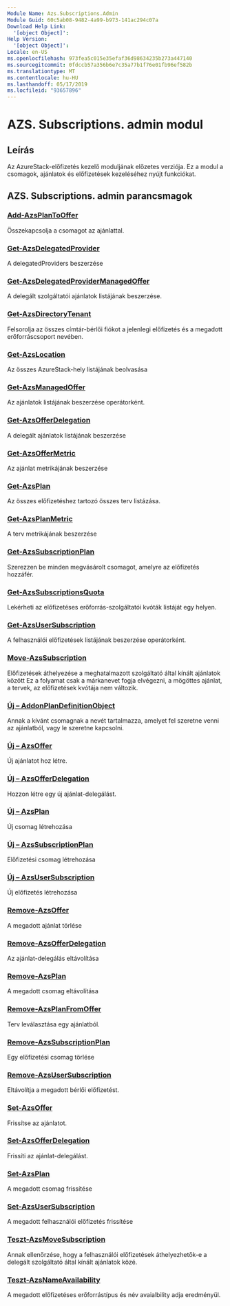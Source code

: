 ```yaml
---
Module Name: Azs.Subscriptions.Admin
Module Guid: 60c5ab08-9482-4a99-b973-141ac294c07a
Download Help Link:
  '[object Object]': 
Help Version:
  '[object Object]': 
Locale: en-US
ms.openlocfilehash: 973fea5c015e35efaf36d98634235b273a447140
ms.sourcegitcommit: 0fdccb57a356b6e7c35a77b1f76e01fb96ef582b
ms.translationtype: MT
ms.contentlocale: hu-HU
ms.lasthandoff: 05/17/2019
ms.locfileid: "93657896"
---
```

# AZS. Subscriptions. admin modul
## Leírás
Az AzureStack-előfizetés kezelő moduljának előzetes verziója.  Ez a modul a csomagok, ajánlatok és előfizetések kezeléséhez nyújt funkciókat.

## AZS. Subscriptions. admin parancsmagok
### [Add-AzsPlanToOffer](Add-AzsPlanToOffer.md)
Összekapcsolja a csomagot az ajánlattal.

### [Get-AzsDelegatedProvider](Get-AzsDelegatedProvider.md)
A delegatedProviders beszerzése

### [Get-AzsDelegatedProviderManagedOffer](Get-AzsDelegatedProviderManagedOffer.md)
A delegált szolgáltatói ajánlatok listájának beszerzése.

### [Get-AzsDirectoryTenant](Get-AzsDirectoryTenant.md)
Felsorolja az összes címtár-bérlői fiókot a jelenlegi előfizetés és a megadott erőforráscsoport nevében.

### [Get-AzsLocation](Get-AzsLocation.md)
Az összes AzureStack-hely listájának beolvasása

### [Get-AzsManagedOffer](Get-AzsManagedOffer.md)
Az ajánlatok listájának beszerzése operátorként.

### [Get-AzsOfferDelegation](Get-AzsOfferDelegation.md)
A delegált ajánlatok listájának beszerzése

### [Get-AzsOfferMetric](Get-AzsOfferMetric.md)
Az ajánlat metrikájának beszerzése

### [Get-AzsPlan](Get-AzsPlan.md)
Az összes előfizetéshez tartozó összes terv listázása.

### [Get-AzsPlanMetric](Get-AzsPlanMetric.md)
A terv metrikájának beszerzése

### [Get-AzsSubscriptionPlan](Get-AzsSubscriptionPlan.md)
Szerezzen be minden megvásárolt csomagot, amelyre az előfizetés hozzáfér.

### [Get-AzsSubscriptionsQuota](Get-AzsSubscriptionsQuota.md)
Lekérheti az előfizetéses erőforrás-szolgáltatói kvóták listáját egy helyen.

### [Get-AzsUserSubscription](Get-AzsUserSubscription.md)
A felhasználói előfizetések listájának beszerzése operátorként.

### [Move-AzsSubscription](Move-AzsSubscription.md)
Előfizetések áthelyezése a meghatalmazott szolgáltató által kínált ajánlatok között
Ez a folyamat csak a márkanevet fogja elvégezni, a mögöttes ajánlat, a tervek, az előfizetések kvótája nem változik.

### [Új – AddonPlanDefinitionObject](New-AddonPlanDefinitionObject.md)
Annak a kívánt csomagnak a nevét tartalmazza, amelyet fel szeretne venni az ajánlatból, vagy le szeretne kapcsolni.

### [Új – AzsOffer](New-AzsOffer.md)
Új ajánlatot hoz létre.

### [Új – AzsOfferDelegation](New-AzsOfferDelegation.md)
Hozzon létre egy új ajánlat-delegálást.

### [Új – AzsPlan](New-AzsPlan.md)
Új csomag létrehozása

### [Új – AzsSubscriptionPlan](New-AzsSubscriptionPlan.md)
Előfizetési csomag létrehozása

### [Új – AzsUserSubscription](New-AzsUserSubscription.md)
Új előfizetés létrehozása

### [Remove-AzsOffer](Remove-AzsOffer.md)
A megadott ajánlat törlése

### [Remove-AzsOfferDelegation](Remove-AzsOfferDelegation.md)
Az ajánlat-delegálás eltávolítása

### [Remove-AzsPlan](Remove-AzsPlan.md)
A megadott csomag eltávolítása

### [Remove-AzsPlanFromOffer](Remove-AzsPlanFromOffer.md)
Terv leválasztása egy ajánlatból.

### [Remove-AzsSubscriptionPlan](Remove-AzsSubscriptionPlan.md)
Egy előfizetési csomag törlése

### [Remove-AzsUserSubscription](Remove-AzsUserSubscription.md)
Eltávolítja a megadott bérlői előfizetést.

### [Set-AzsOffer](Set-AzsOffer.md)
Frissítse az ajánlatot.

### [Set-AzsOfferDelegation](Set-AzsOfferDelegation.md)
Frissíti az ajánlat-delegálást.

### [Set-AzsPlan](Set-AzsPlan.md)
A megadott csomag frissítése

### [Set-AzsUserSubscription](Set-AzsUserSubscription.md)
A megadott felhasználói előfizetés frissítése

### [Teszt-AzsMoveSubscription](Test-AzsMoveSubscription.md)
Annak ellenőrzése, hogy a felhasználói előfizetések áthelyezhetők-e a delegált szolgáltató által kínált ajánlatok közé.

### [Teszt-AzsNameAvailability](Test-AzsNameAvailability.md)
A megadott előfizetéses erőforrástípus és név avaialbility adja eredményül.

